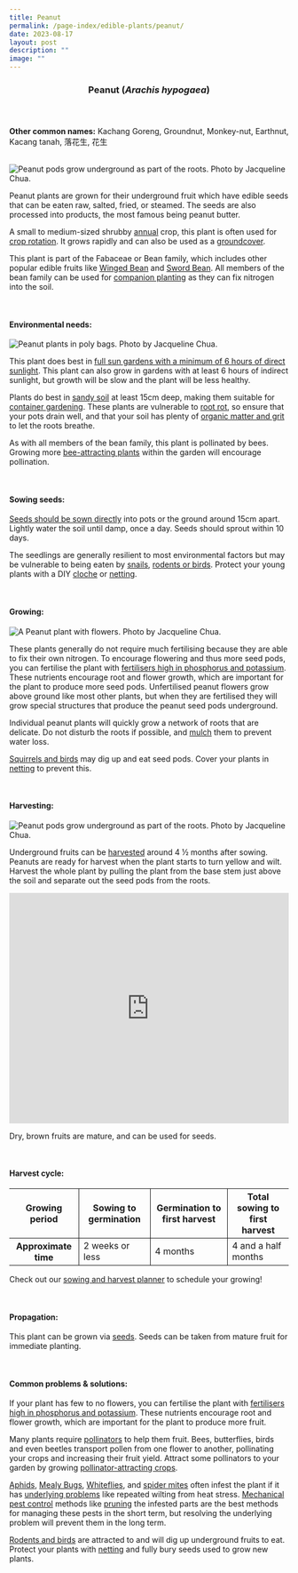 ```yaml
---
title: Peanut
permalink: /page-index/edible-plants/peanut/
date: 2023-08-17
layout: post
description: ""
image: ""
---
```

<header>
	<h3>Peanut (<em>Arachis hypogaea</em>)</h3>
</header>
	
<section>
	<p><strong>Other common names:</strong> Kachang Goreng, Groundnut, Monkey-nut, Earthnut, Kacang tanah, 落花生, 花生</p>
	<br>
</section>

<section>
		<img title="Peanut pods grow underground as part of the roots. Photo by Jacqueline Chua." src="/images/Plants/peanut%20(1)_jacquelinechua.jpg">
	<p>Peanut plants are grown for their underground fruit which have edible seeds that can be eaten raw, salted, fried, or steamed. The seeds are also processed into products, the most famous being peanut butter.</p>
	<p>A small to medium-sized shrubby <a href="learn-more-about-gardening/glossary/#a">annual</a> crop, this plant is often used for <a href="/page-index/horticulture-techniques/crop-rotation/">crop rotation</a>. It grows rapidly and can also be used as a <a href="/page-index/horticulture-techniques/companion-planting/">groundcover</a>.</p>
	<p>This plant is part of the 	Fabaceae or Bean family, which includes other popular edible fruits like <a href="/page-index/edible-plants/winged-bean/">Winged Bean</a> and <a href="/page-index/edible-plants/sword-bean/">Sword Bean</a>.  All members of the bean family can be used for <a href="/page-index/horticulture-techniques/companion-planting/">companion planting</a> as they can fix nitrogen into the soil.</p>
	<br>
</section>

<section>
	<h4>Environmental needs:</h4>
	<img title="Peanut plants in poly bags. Photo by Jacqueline Chua." src="/images/Plants/peanut%20(2)_jacquelinechua.jpg">
	<p>This plant does best in <a href="/page-index/horticulture-techniques/gauging-light/">full sun gardens with a minimum of 6 hours of direct sunlight</a>. This plant can also grow in gardens with at least 6 hours of indirect sunlight, but growth will be slow and the plant will be less healthy.</p>
	<p>Plants do best in <a href="/page-index/horticulture-techniques/soil/">sandy soil</a> at least 15cm deep, making them suitable for <a href="/page-index/horticulture-techniques/planting-in-containers/">container gardening</a>. These plants are vulnerable to <a href="/page-index/plant-problems/root-rot/">root rot</a>, so ensure that your pots drain well, and that your soil has plenty of <a href="/page-index/horticulture-techniques/soil-amendments/">organic matter and grit</a> to let the roots breathe.</p>
	<p>As with all members of the bean family, this plant is pollinated by bees. Growing more <a href="/page-index/glossary/biodiversity-attracting-plants/">bee-attracting plants</a> within the garden will encourage pollination.</p>
	<br>
</section>

<section>
  <h4>Sowing seeds:</h4>
	<p><a href="/page-index/horticulture-techniques/propagation-by-seeds">Seeds should be sown directly</a> into pots or the ground around 15cm apart. Lightly water the soil until damp, once a day. Seeds should sprout within 10 days. </p>
<p>The seedlings are generally resilient to most environmental factors but may be vulnerable to being eaten by <a href="/page-index/pests/snails-and-slugs/">snails</a>, <a href="/page-index/pests/pests/#birds">rodents or birds</a>. Protect your young plants with a DIY <a href="/page-index/horticulture-techniques/cloches">cloche</a> or <a href="/page-index/hardscapes/netting">netting</a>.</p>
	<br>
</section>

<section>
	<h4>Growing:</h4>
		<img title="A Peanut plant with flowers. Photo by Jacqueline Chua." src="/images/Plants/peanut%20(4)_jacquelinechua.jpg">
	<p>These plants generally do not require much fertilising because they are able to fix their own nitrogen. To encourage flowering and thus more seed pods, you can fertilise the plant with <a href="/page-index/horticulture-techniques/fertilising/">fertilisers high in phosphorus and potassium</a>. These nutrients encourage root and flower growth, which are important for the plant to produce more seed pods. Unfertilised peanut flowers grow above ground like most other plants, but when they are fertilised they will grow special structures that produce the peanut seed pods underground.</p>
	<p>Individual peanut plants will quickly grow a network of roots that are delicate. Do not disturb the roots if possible, and <a href="/page-index/horticulture-techniques/mulching/">mulch</a> them to prevent water loss.</p>
	<p><a href="/page-index/pests/pests/#rodents">Squirrels and birds</a> may dig up and eat seed pods. Cover your plants in <a href="/page-index/hardscapes/netting">netting</a> to prevent this.</p>
	<br>
</section>

<section>
	<h4>Harvesting:</h4>
	<img title="Peanut pods grow underground as part of the roots. Photo by Jacqueline Chua." src="/images/Plants/peanut%20(1)_jacquelinechua.jpg">
	<p>Underground fruits can be <a href="/page-index/horticulture-techniques/harvesting-hygiene/">harvested</a> around 4 ½ months after sowing. Peanuts are ready for harvest when the plant starts to turn yellow and wilt. Harvest the whole plant by pulling the plant from the base stem just above the soil and separate out the seed pods from the roots.</p>
		<iframe width="100%" height="415" src="https://www.youtube.com/embed/FuWK90da0GY" title="YouTube video player" frameborder="0" allow="accelerometer; autoplay; clipboard-write; encrypted-media; gyroscope; picture-in-picture; web-share" allowfullscreen=""></iframe>	<br>
	<p>Dry, brown fruits are mature, and can be used for seeds.</p>
	<br>
</section>

<section>
	<h4>Harvest cycle:</h4>
	<table>
		<thead>
			<tr>
				<th style="border-bottom:0px; border-right:solid 1px;">Growing period</th>
				<th style="border-bottom:0px; border-right:solid 1px;">Sowing to germination</th>
				<th style="border-bottom:0px; border-right:solid 1px;">Germination to first harvest</th>
				<th style="border-bottom:0px; border-left:solid 1px;">Total sowing to first harvest</th>
			</tr>
		</thead>
		<tbody>
			<tr>
				<th style="border-right:solid 1px;">Approximate time</th>
				<td style="border-right:solid 1px;">2 weeks or less</td>
				<td style="border-right:solid 1px;">4 months</td>
				<td style="border-left:solid 1px;">4 and a half months</td>
			</tr>
		</tbody>
	</table>
	<p>Check out our&nbsp;<a href="/digital-tools/sowing-planner/">sowing and harvest planner</a>&nbsp;to schedule your growing! </p>
	<br>
</section>

<section>
	<h4>Propagation:</h4>
	<p>This plant can be grown via <a href="/page-index/horticulture-techniques/propagating-by-seed/">seeds</a>. Seeds can be taken from mature fruit for immediate planting.</p>
	<br>
</section>

<section>
	<h4>Common problems &amp; solutions:</h4>
<p>If your plant has few to no flowers, you can fertilise the plant with <a href="/page-index/horticulture-techniques/fertilising/">fertilisers high in phosphorus and potassium</a>. These nutrients encourage root and flower growth, which are important for the plant to produce more fruit.</p>
	<p> Many plants require <a href="/page-index/biodiversity/pollinators/">pollinators</a> to help them fruit. Bees, butterflies, birds and even beetles transport pollen from one flower to another, pollinating your crops and increasing their fruit yield. Attract some pollinators to your garden by growing <a href="/page-index/glossary/biodiversity-attracting-plants">pollinator-attracting crops</a>.</p>
<p><a href="/page-index/pests/aphids/">Aphids</a>, <a href="/page-index/pests/mealy-bugs/">Mealy Bugs</a>, <a href="/page-index/pests/whiteflies/">Whiteflies</a>, and <a href="/page-index/pests/spider-mites/">spider mites</a> often infest the plant if it has <a href="/learn-more-about-gardening/plant-problems/">underlying problems</a> like repeated wilting from heat stress. <a href="/horticulture-techniques/pest-control/">Mechanical pest control</a> methods like <a href="/page-index/horticulture-techniques/pruning/">pruning</a> the infested parts are the best methods for managing these pests in the short term, but resolving the underlying problem will prevent them in the long term.</p>
<p><a href="/page-index/pests/pests/#rodents">Rodents and birds</a> are attracted to and will dig up underground fruits to eat. Protect your plants with <a href="/page-index/hardscapes/netting/">netting</a> and fully bury seeds used to grow new plants.</p>
	<br>
</section>
